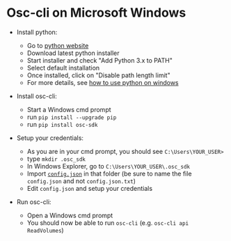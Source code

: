 # Osc-cli on Microsoft Windows

- Install python:
  - Go to [python website](https://www.python.org/downloads/)
  - Download latest python installer
  - Start installer and check "Add Python 3.x to PATH"
  - Select default installation
  - Once installed, click on "Disable path length limit"
  - For more details, see [how to use python on windows](https://docs.python.org/3.9/using/windows.html)

- Install osc-cli:
  - Start a Windows cmd prompt
  - run `pip install --upgrade pip`
  - run `pip install osc-sdk`

- Setup your credentials:
  - As you are in your cmd prompt, you should see `C:\Users\YOUR_USER>`
  - type `mkdir .osc_sdk`
  - In Windows Explorer, go to `C:\Users\YOUR_USER\.osc_sdk`
  - Import [`config.json`](https://github.com/outscale/osc-cli/blob/0f54e6ee0e17df7af4fc22d2fd29cd21825ddd0d/osc_sdk/config.json) in that folder (be sure to name the file `config.json` and not `config.json.txt`)
  - Edit `config.json` and setup your credentials
  
- Run osc-cli:
  - Open a Windows cmd prompt
  - You should now be able to run `osc-cli` (e.g. `osc-cli api ReadVolumes`)
